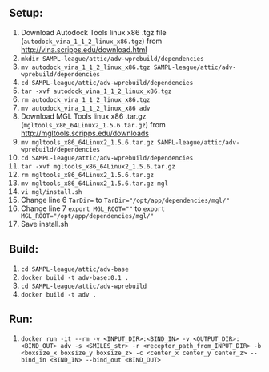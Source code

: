 ## Setup:
1. Download Autodock Tools linux x86 .tgz file (`autodock_vina_1_1_2_linux_x86.tgz`) from http://vina.scripps.edu/download.html
2. `mkdir SAMPL-league/attic/adv-wprebuild/dependencies`
3. `mv autodock_vina_1_1_2_linux_x86.tgz SAMPL-league/attic/adv-wprebuild/dependencies`
4. `cd SAMPL-league/attic/adv-wprebuild/dependencies`
5. `tar -xvf autodock_vina_1_1_2_linux_x86.tgz`
6. `rm autodock_vina_1_1_2_linux_x86.tgz`
7. `mv autodock_vina_1_1_2_linux_x86 adv`
8. Download MGL Tools linux x86 .tar.gz (`mgltools_x86_64Linux2_1.5.6.tar.gz`) from http://mgltools.scripps.edu/downloads
9. `mv mgltools_x86_64Linux2_1.5.6.tar.gz SAMPL-league/attic/adv-wprebuild/dependencies`
10. `cd SAMPL-league/attic/adv-wprebuild/dependencies`
11. `tar -xvf mgltools_x86_64Linux2_1.5.6.tar.gz`
12. `rm mgltools_x86_64Linux2_1.5.6.tar.gz`
13. `mv mgltools_x86_64Linux2_1.5.6.tar.gz mgl`
14. `vi mgl/install.sh`
15. Change line 6 `TarDir=` to `TarDir="/opt/app/dependencies/mgl/"`
16. Change line 7 `export MGL_ROOT=""` to `export MGL_ROOT="/opt/app/dependencies/mgl/"`
17. Save install.sh


## Build:
1. `cd SAMPL-league/attic/adv-base`
2. `docker build -t adv-base:0.1 .`
3. `cd SAMPL-league/attic/adv-wprebuild`
4. `docker build -t adv .`


## Run: 
1. `docker run -it --rm -v <INPUT_DIR>:<BIND_IN> -v <OUTPUT_DIR>:<BIND_OUT> adv -s <SMILES_str> -r <receptor_path_from_INPUT_DIR> -b <boxsize_x boxsize_y boxsize_z> -c <center_x center_y center_z> --bind_in <BIND_IN> --bind_out <BIND_OUT>` 
